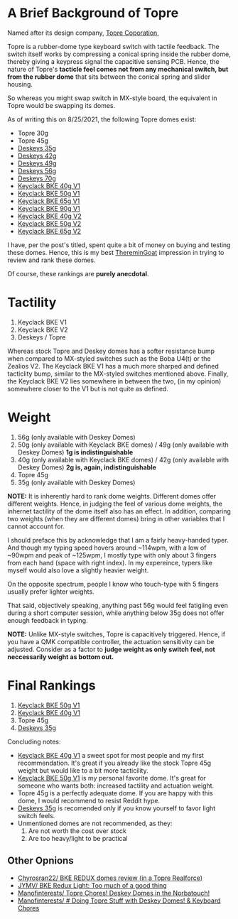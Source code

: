 # A Brief Background of Topre
Named after its design company,  [Topre Coporation](https://deskthority.net/wiki/Topre_Corporation), 

Topre is a rubber-dome type keyboard switch with tactile feedback. The switch itself works by compressing a conical spring inside the rubber dome, thereby giving a keypress signal the capacitive sensing PCB.  Hence, the nature of Topre's **tacticle feel comes not from any mechanical switch, but from the rubber dome** that sits between the conical spring and slider housing.

So whereas you might swap switch in MX-style board, the equivalent in Topre would be swapping its domes.

As of writing this on 8/25/2021, the following Topre domes exist:

- Topre 30g
- Topre 45g
- [Deskeys 35g](https://deskeys.io/products/des-domes-bke-tactile?variant=33022120329251)
- [Deskeys 42g](https://deskeys.io/products/des-domes-bke-tactile?variant=32993066942499)
- [Deskeys 49g](https://deskeys.io/products/des-domes-bke-tactile?variant=33016879087651)
- [Deskeys 56g](https://deskeys.io/products/des-domes-bke-tactile?variant=32993067040803)
- [Deskeys 70g](https://deskeys.io/products/des-domes-bke-tactile?variant=33030735691811)
- [Keyclack BKE 40g V1](https://www.keyclack.com/collections/for-sale/products/bke-topre-dome-replacements)
- [Keyclack BKE 50g V1](https://www.keyclack.com/collections/for-sale/products/bke-topre-dome-replacements)
- [Keyclack BKE 65g V1](https://www.keyclack.com/collections/for-sale/products/bke-topre-dome-replacements)
- [Keyclack BKE 90g V1](https://www.keyclack.com/collections/for-sale/products/bke-topre-dome-replacements)
- [Keyclack BKE 40g V2](https://www.keyclack.com/collections/for-sale/products/bke-topre-dome-replacements-v2)
- [Keyclack BKE 50g V2](https://www.keyclack.com/collections/for-sale/products/bke-topre-dome-replacements-v2)
- [Keyclack BKE 65g V2](https://www.keyclack.com/collections/for-sale/products/bke-topre-dome-replacements-v2)

I have, per the post's titled, spent quite a bit of money on buying and testing these domes. Hence, this is my best [ThereminGoat](https://www.theremingoat.com/) impression in trying to review and rank these domes.

Of course, these rankings are **purely anecdotal**.

# Tactility

1. Keyclack BKE V1
2. Keyclack BKE V2
3. Deskeys / Topre

Whereas stock Topre and Deskey domes has a softer resistance bump when compared to MX-styled switches such as the Boba U4(t) or the Zealios V2. The Keyclack BKE V1 has a much more sharped and defined tacticlity bump, similar to the MX-styled switches mentioned above. Finally, the Keyclack BKE V2 lies somewhere in between the two, (in my opinion) somewhere closer to the V1 but is not quite as defined.

# Weight

1. 56g (only available with Deskey Domes)
2. 50g (only available with Keyclack BKE domes) / 49g (only available with Deskey Domes) **1g is indistinguishable**
3. 40g (only available with Keyclack BKE domes) / 42g (only available with Deskey Domes)  **2g is, again, indistinguishable**
4. Topre 45g
5. 35g (only available with Deskey Domes)

**NOTE:** It is inherently hard to rank dome weights. Different domes offer different weights. Hence, in judging the feel of various dome weights, the inhernet tactility of the dome itself also has an effect. In addition, comparing two weights (when they are different domes) bring in other variables that I cannot account for. 

I should preface this by acknowledge that I am a fairly heavy-handed typer.  And though my typing speed hovers around ~114wpm, with a low of ~90wpm and peak of ~125wpm, I mostly type with only about 3 fingers from each hand (space with right index). In my expereince, typers like myself would also love a slightly heavier weight.

On the opposite spectrum, people I know who touch-type with 5 fingers usually prefer lighter weights.

That said, objectively speaking, anything past 56g would feel fatigiing even during a short computer session, while anything below 35g does not offer enough feedback in typing.

**NOTE:** Unlike MX-style switches, Topre is capacitively triggered. Hence, if you have a QMK compatible controller, the actuation sensitivity can be adjusted. Consider as a factor to **judge weight as only switch feel, not neccessarily weight as bottom out.**

# Final Rankings

1. [Keyclack BKE 50g V1](https://www.keyclack.com/collections/for-sale/products/bke-topre-dome-replacements)
2. [Keyclack BKE 40g V1](https://www.keyclack.com/collections/for-sale/products/bke-topre-dome-replacements)
3. Topre 45g
4. [Deskeys 35g](https://deskeys.io/products/des-domes-bke-tactile?variant=33022120329251)

Concluding notes:
- [Keyclack BKE 40g V1](https://www.keyclack.com/collections/for-sale/products/bke-topre-dome-replacements) a sweet spot for most people and my first recommendation. It's great if you already like the stock Topre 45g weight but would like to a bit more tacticility.
- [Keyclack BKE 50g V1](https://www.keyclack.com/collections/for-sale/products/bke-topre-dome-replacements) is my personal favorite dome. It's great for someone who wants both: increased tactility and actuation weight.
- Topre 45g is a perfectly adequate dome. If you are happy with this dome, I would recommend to resist Reddit hype.
- [Deskeys 35g](https://deskeys.io/products/des-domes-bke-tactile?variant=33022120329251) is recomended only if you know yourself to favor light switch feels. 
- Unmentioned domes are not recommended, as they:
	1. Are not worth the cost over stock
	2. Are too heavy/light to be practical

## Other Opnions

- [Chyrosran22/ BKE REDUX domes review (in a Topre Realforce)](https://www.youtube.com/watch?v=XvelXWxL68w)
- [JYMV/ BKE Redux Light: Too much of a good thing](https://www.youtube.com/watch?v=9KkQ-TN8gY4)
- [Manofinterests/ Topre Chores! Deskey Domes in the Norbatouch!](https://www.youtube.com/watch?v=y7JwJ_DNchg)
- [Manofinterests/ # Doing Topre Stuff with Deskey Domes! & Keyboard Chores](https://www.youtube.com/watch?v=S5D3FNeTxhM)